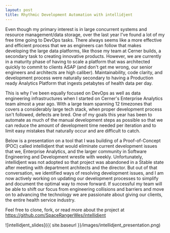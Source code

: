 ```yaml
---
layout: post
title: Rhythmic Development Automation with intellidjent
---
```


Even though my primary interest is in large concurrent systems and resource management/data storage, over the last year I've found a lot of my free time going to DevOps tasks. There always seems like a more effective and efficient process that we as engineers can follow that makes developing the large data platforms, like those my team at Cerner builds, a secondary task to creating innovative products. However, we are currently in a maturity phase of having to scale a platform that was architected quickly to commit to clients ASAP (and don't get me wrong, our senior engineers and architects are high caliber). Maintainability, code clarity, and development process were naturally secondary to having a Production ready Analytics Platform that ingests petabytes of health data per day.

This is why I've been equally focused on DevOps as well as data engineering infrastructures when I started on Cerner's Enterprise Analytics team almost a year ago. With a large team spanning 12 timezones that covers a considerably large tech stack, when proper development process isn't followed, defects are bred. One of my goals this year has been to automate as much of the manual development steps as possible so that we can reduce the amount of development time needed per iteration and to limit easy mistakes that naturally occur and are difficult to catch.

Below is a presentation on a tool that I was building of a Proof-of-Concept (POC) called intellidjent that would eliminate current development issues that we, Enterprise Analytics, and the larger community in Software Engineering and Development wrestle with weekly. Unfortunately, intellidjent was not adopted so that project was abandoned in a Stable state after meeting with department architects and the director. But out of that conversation, we identified ways of resolving development issues, and I am now actively working on updating our development processes to simplify and document the optimal way to move forward. If successful my team will be able to shift our focus from engineering collisions and barriers and move on to advancing the technology we are passionate about giving our clients, the entire health service industry.

Feel free to clone, fork, or read more about the project at <https://github.com/SpaceRangerWes/intellidjent>


![intellidjent_slides]({{ site.baseurl }}/images/intellidjent_presentation.png)
